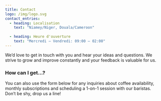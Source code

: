 ```yaml
---
title: Contact
logo: /img/logo.svg
contact_entries:
  - heading: Localisation
    text: "Niamey/Niger, Douala/Cameroon"
    
  - heading: Heure d'ouverture
    text: "Mercredi – Vendredi: 09:00 – 02:00"
---
```


We’d love to get in touch with you and hear your ideas and
questions. We strive to grow and improve constantly and your feedback
is valuable for us.

<h3 class="f4 b lh-title mb2">How can I get…?</h3>

You can also use the form below for any inquiries about coffee
availability, monthly subscriptions and scheduling a 1-on-1 session
with our baristas. Don’t be shy, drop us a line!
